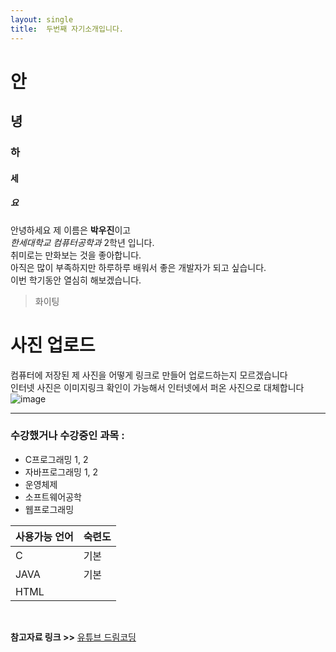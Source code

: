 ```yaml
---
layout: single
title:  두번째 자기소개입니다.
---
```


# 안
## 녕
### 하
#### 세
##### 요

안녕하세요 제 이름은 **박우진**이고 <br>
*한세대학교 컴퓨터공학과* 2학년 입니다. <br>
취미로는 만화보는 것을 좋아합니다. <br>
아직은 많이 부족하지만 하루하루 배워서 좋은 개발자가 되고 싶습니다. <br>
이번 학기동안 열심히 해보겠습니다.

> 화이팅

# 사진 업로드
컴퓨터에 저장된 제 사진을 어떻게 링크로 만들어 업로드하는지 모르겠습니다<br> 
인터넷 사진은 이미지링크 확인이 가능해서 인터넷에서 퍼온 사진으로 대체합니다
![image](https://img.etnews.com/news/article/2021/07/23/cms_temp_article_23153814137700.jpg)

___
### 수강했거나 수강중인 과목 :
* C프로그래밍 1, 2
* 자바프로그래밍 1, 2
* 운영체제
* 소프트웨어공학
* 웹프로그래밍

|사용가능 언어|숙련도|
|--|--|
|C|기본|
|JAVA|기본|
|HTML||

<br>

**참고자료 링크 >>** [유튜브 드림코딩](https://www.youtube.com/watch?v=kMEb_BzyUqk)
